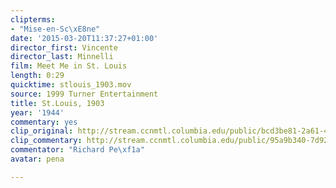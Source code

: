 ```yaml
---
clipterms:
- "Mise-en-Sc\xE8ne"
date: '2015-03-20T11:37:27+01:00'
director_first: Vincente
director_last: Minnelli
film: Meet Me in St. Louis
length: 0:29
quicktime: stlouis_1903.mov
source: 1999 Turner Entertainment
title: St.Louis, 1903
year: '1944'
commentary: yes
clip_original: http://stream.ccnmtl.columbia.edu/public/bcd3be81-2a61-4812-b198-e86bc51b60a2-012_stlouis_FLG-mp4-aac-480w-850kbps-ffmpeg.mp4
clip_commentary: http://stream.ccnmtl.columbia.edu/public/95a9b340-7d92-4ff9-9561-08bdc481c18f-012_stlouis_commentary_FLG-mp4-aac-480w-850kbps-ffmpeg.mp4
commentator: "Richard Pe\xf1a"
avatar: pena

---
```

